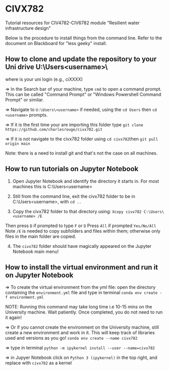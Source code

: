 # CIVX782
Tutorial resources for CIV4782-CIV6782 module "Resilient water infrastructure design"

Below is the procedure to install things from the command line. Refer to the document on Blackboard for "less geeky" install.

## How to clone and update the repository to your Uni drive U:\Users\<username>\
where <username> is your uni login (e.g., ciXXXX)

=> In the Search bar of your machine, type `cmd` to open a command prompt. This can be called "Command Prompt" or "Windows Powershell Command Prompt" or similar.

=> Navigate to `U:\Users\<username>` if needed, using the `cd Users` then `cd <username>` prompts.

=> If it is the first time your are importing this folder type
`git clone https://github.com/charlesrouge/civx782.git`

=> If it is not navigate to the civx782 folder using `cd civx782`then
`git pull origin main`

Note: there is a need to install git and that's not the case on all machines.


## How to run tutorials on Jupyter Notebook

1) Open Jupyter Notebook and identify the directory it starts in. For most machines this is
C:\Users\<username>

2) Still from the command line, exit the civx782 folder to be in C:\Users\<username>, with 
`cd ..`

3) Copy the civx782 folder to that directory using:
`Xcopy civx782 C:\Users\<username> /E`

Then press `D` if prompted to type `F` or `D`
Press `All` if prompted `Yes/No/All`
Note `/E` is needed to copy subfolders and files within them; otherwise only files in the main folder are copied.

4) The `civx782` folder should have magically appeared on the Jupyter Notebook main menu!


## How to install the virtual environment and run it on Jupyter Notebook

=> To create the virtual environment from the yml file: open the directory containing the `environment.yml` file and type in terminal
`conda env create -f environment.yml`

NOTE: Running this command may take long time i.e 10-15 mins on the University machine. Wait patiently. Once completed, you do not need to run it again!

=> Or if you cannot create the environment on the University machine, still create a new environment and work in it. This will keep track of libraries used and versions as you go!
`conda env create --name civx782`

=> type in terminal
`python -m ipykernel install --user --name=civx782`

=> in Jupyer Notebook click on `Python 3 (ipykernel)` in the top right, and replace with `civx782` as a kernel
